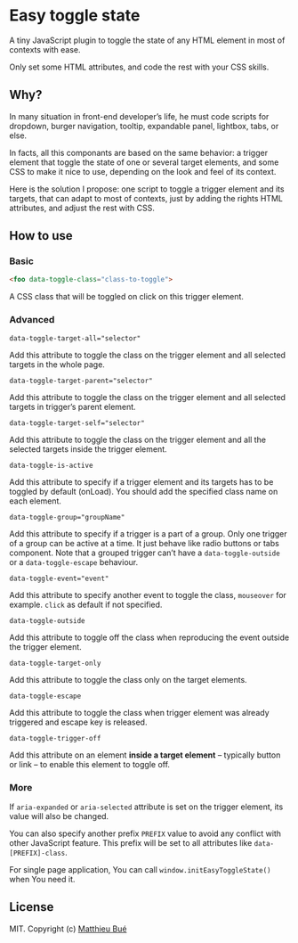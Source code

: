 # Easy toggle state

A tiny JavaScript plugin to toggle the state of any HTML element in most of contexts with ease.

Only set some HTML attributes, and code the rest with your CSS skills.

## Why?

In many situation in front-end developer’s life, he must code scripts for dropdown, burger navigation, tooltip, expandable panel, lightbox, tabs, or else.

In facts, all this componants are based on the same behavior: a trigger element that toggle the state of one or several target elements, and some CSS to make it nice to use, depending on the look and feel of its context.

Here is the solution I propose: one script to toggle a trigger element and its targets, that can adapt to most of contexts, just by adding the rights HTML attributes, and adjust the rest with CSS.

## How to use

### Basic

```html
<foo data-toggle-class="class-to-toggle">
```
A CSS class that will be toggled on click on this trigger element.

###	Advanced

```
data-toggle-target-all="selector"
```
Add this attribute to toggle the class on the trigger element and all selected targets in the whole page.

```
data-toggle-target-parent="selector"
```
Add this attribute to toggle the class on the trigger element and all selected targets in trigger’s parent element.

```
data-toggle-target-self="selector"
```
Add this attribute to toggle the class on the trigger element and all the selected targets inside the trigger element.

```
data-toggle-is-active
```
Add this attribute to specify if a trigger element and its targets has to be toggled by default (onLoad). You should add the specified class name on each element.

```
data-toggle-group="groupName"
```
Add this attribute to specify if a trigger is a part of a group. Only one trigger of a group can be active at a time. It just behave like radio buttons or tabs component.
Note that a grouped trigger can’t have a ``data-toggle-outside`` or a ``data-toggle-escape`` behaviour.

```
data-toggle-event="event"
```
Add this attribute to specify another event to toggle the class, ``mouseover`` for example. ``click`` as default if not specified.

```
data-toggle-outside
```
Add this attribute to toggle off the class when reproducing the event outside the trigger element.

```
data-toggle-target-only
```
Add this attribute to toggle the class only on the target elements.

```
data-toggle-escape
```
Add this attribute to toggle the class when trigger element was already triggered and escape key is released.

```
data-toggle-trigger-off
```
Add this attribute on an element __inside a target element__ – typically button or link – to enable this element to toggle off.

### More

If ``aria-expanded`` or ``aria-selected`` attribute is set on the trigger element, its value will also be changed.

You can also specify another prefix ``PREFIX`` value to avoid any conflict with other JavaScript feature. This prefix will be set to all attributes like ``data-[PREFIX]-class``.

For single page application, You can call ``window.initEasyToggleState()`` when You need it.

## License

MIT. Copyright (c) [Matthieu Bué](https://twikito.com)
